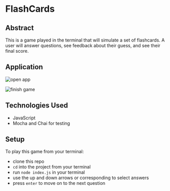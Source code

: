 # FlashCards

## Abstract

This is a game played in the terminal that will simulate a set of flashcards. A user will answer questions, see feedback about their guess, and see their final score.

## Application

![open app](https://media.giphy.com/media/zIZVaulzn7H9hxmRyp/giphy.gif)

![finish game](https://media.giphy.com/media/9d365R5qC3LXaEF0Bi/giphy.gif)
 
## Technologies Used

- JavaScript
- Mocha and Chai for testing

## Setup

To play this game from your terminal: 

- clone this repo
- `cd` into the project from your terminal
- run `node index.js` in your terminal
- use the up and down arrows or corresponding to select answers
- press `enter` to move on to the next question
